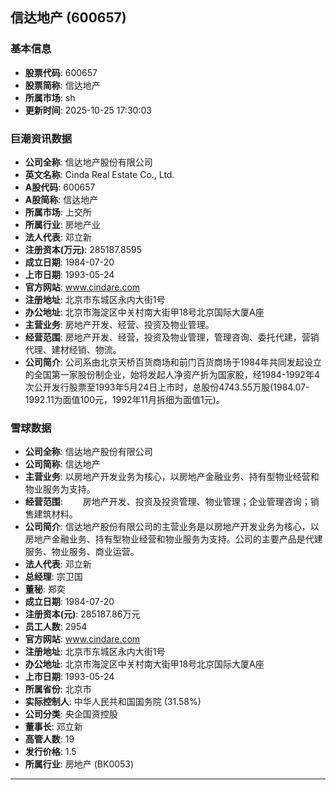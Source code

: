 ## 信达地产 (600657)

### 基本信息

- **股票代码**: 600657
- **股票简称**: 信达地产
- **所属市场**: sh
- **更新时间**: 2025-10-25 17:30:03

### 巨潮资讯数据

- **公司全称**: 信达地产股份有限公司
- **英文名称**: Cinda Real Estate Co., Ltd.
- **A股代码**: 600657
- **A股简称**: 信达地产
- **所属市场**: 上交所
- **所属行业**: 房地产业
- **法人代表**: 邓立新
- **注册资本(万元)**: 285187.8595
- **成立日期**: 1984-07-20
- **上市日期**: 1993-05-24
- **官方网站**: www.cindare.com
- **注册地址**: 北京市东城区永内大街1号
- **办公地址**: 北京市海淀区中关村南大街甲18号北京国际大厦A座
- **主营业务**: 房地产开发、经营、投资及物业管理。
- **经营范围**: 房地产开发、经营，投资及物业管理，管理咨询、委托代建，营销代理、建材经销、物流。
- **公司简介**: 公司系由北京天桥百货商场和前门百货商场于1984年共同发起设立的全国第一家股份制企业，始将发起人净资产折为国家股，经1984-1992年4次公开发行股票至1993年5月24日上市时，总股份4743.55万股(1984.07-1992.11为面值100元，1992年11月拆细为面值1元)。

### 雪球数据

- **公司全称**: 信达地产股份有限公司
- **公司简称**: 信达地产
- **主营业务**: 以房地产开发业务为核心，以房地产金融业务、持有型物业经营和物业服务为支持。
- **经营范围**: 　　房地产开发、投资及投资管理、物业管理；企业管理咨询；销售建筑材料。
- **公司简介**: 信达地产股份有限公司的主营业务是以房地产开发业务为核心，以房地产金融业务、持有型物业经营和物业服务为支持。公司的主要产品是代建服务、物业服务、商业运营。
- **法人代表**: 邓立新
- **总经理**: 宗卫国
- **董秘**: 郑奕
- **成立日期**: 1984-07-20
- **注册资本(元)**: 285187.86万元
- **员工人数**: 2954
- **官方网站**: www.cindare.com
- **注册地址**: 北京市东城区永内大街1号
- **办公地址**: 北京市海淀区中关村南大街甲18号北京国际大厦A座
- **上市日期**: 1993-05-24
- **所属省份**: 北京市
- **实际控制人**: 中华人民共和国国务院 (31.58%)
- **公司分类**: 央企国资控股
- **董事长**: 邓立新
- **高管人数**: 19
- **发行价格**: 1.5
- **所属行业**: 房地产 (BK0053)

---